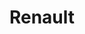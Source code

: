 ---
title: "Renault"
url: /ciudad-autonoma-de-buenos-aires/renault-avenida-juan-bautista-justo/
shop: coche
---
